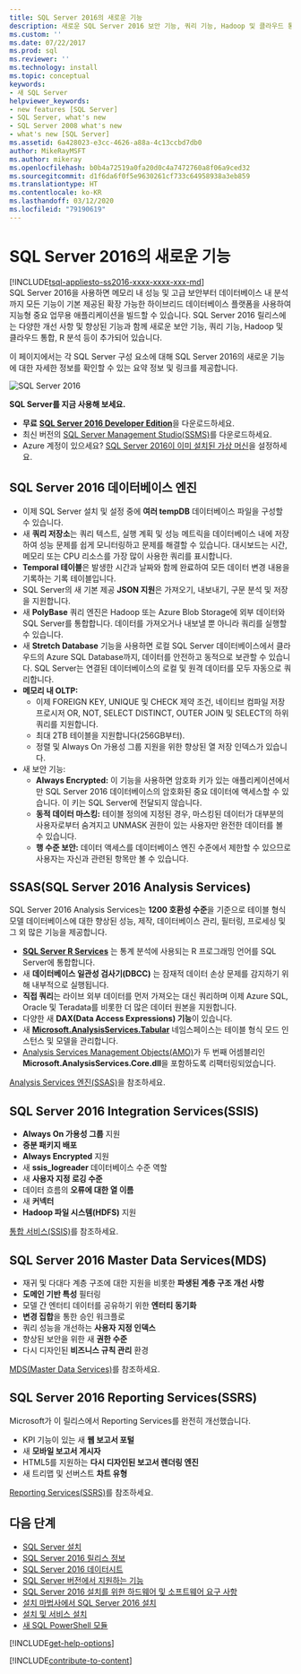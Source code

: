 ```yaml
---
title: SQL Server 2016의 새로운 기능
description: 새로운 SQL Server 2016 보안 기능, 쿼리 기능, Hadoop 및 클라우드 통합, R 분석 등에 대해 알아봅니다.
ms.custom: ''
ms.date: 07/22/2017
ms.prod: sql
ms.reviewer: ''
ms.technology: install
ms.topic: conceptual
keywords:
- 새 SQL Server
helpviewer_keywords:
- new features [SQL Server]
- SQL Server, what's new
- SQL Server 2008 what's new
- what's new [SQL Server]
ms.assetid: 6a428023-e3cc-4626-a88a-4c13ccbd7db0
author: MikeRayMSFT
ms.author: mikeray
ms.openlocfilehash: b0b4a72519a0fa20d0c4a7472760a8f06a9ced32
ms.sourcegitcommit: d1f6da6f0f5e9630261cf733c64958938a3eb859
ms.translationtype: HT
ms.contentlocale: ko-KR
ms.lasthandoff: 03/12/2020
ms.locfileid: "79190619"
---
```

# <a name="whats-new-in-sql-server-2016"></a>SQL Server 2016의 새로운 기능
[!INCLUDE[tsql-appliesto-ss2016-xxxx-xxxx-xxx-md](../includes/tsql-appliesto-ss2016-xxxx-xxxx-xxx-md.md)]  
 SQL Server 2016을 사용하면 메모리 내 성능 및 고급 보안부터 데이터베이스 내 분석까지 모든 기능이 기본 제공된 확장 가능한 하이브리드 데이터베이스 플랫폼을 사용하여 지능형 중요 업무용 애플리케이션을 빌드할 수 있습니다. SQL Server 2016 릴리스에는 다양한 개선 사항 및 향상된 기능과 함께 새로운 보안 기능, 쿼리 기능, Hadoop 및 클라우드 통합, R 분석 등이 추가되어 있습니다. 

이 페이지에서는 각 SQL Server 구성 요소에 대해 SQL Server 2016의 새로운 기능에 대한 자세한 정보를 확인할 수 있는 요약 정보 및 링크를 제공합니다. 

![SQL Server 2016](../sql-server/media/sql-server-2016.png)

 **SQL Server를 지금 사용해 보세요.** 
- **무료** [**SQL Server 2016 Developer Edition**](https://www.microsoft.com/cloud-platform/sql-server-editions-developers)을 다운로드하세요.
- 최신 버전의 [SQL Server Management Studio(SSMS)](../ssms/download-sql-server-management-studio-ssms.md)를 다운로드하세요. 
- Azure 계정이 있으세요? [SQL Server 2016이 이미 설치된 가상 머신](https://azuremarketplace.microsoft.com/marketplace/apps/microsoftsqlserver.sql2016sp1-ws2016)을 설정하세요.

## <a name="sql-server-2016-database-engine"></a>SQL Server 2016 데이터베이스 엔진
- 이제 SQL Server 설치 및 설정 중에 **여러 tempDB** 데이터베이스 파일을 구성할 수 있습니다.
- 새 **쿼리 저장소**는 쿼리 텍스트, 실행 계획 및 성능 메트릭을 데이터베이스 내에 저장하여 성능 문제를 쉽게 모니터링하고 문제를 해결할 수 있습니다. 대시보드는 시간, 메모리 또는 CPU 리소스를 가장 많이 사용한 쿼리를 표시합니다.
- **Temporal 테이블**은 발생한 시간과 날짜와 함께 완료하여 모든 데이터 변경 내용을 기록하는 기록 테이블입니다.
- SQL Server의 새 기본 제공 **JSON 지원**은 가져오기, 내보내기, 구문 분석 및 저장을 지원합니다.
- 새 **PolyBase** 쿼리 엔진은 Hadoop 또는 Azure Blob Storage에 외부 데이터와 SQL Server를 통합합니다. 데이터를 가져오거나 내보낼 뿐 아니라 쿼리를 실행할 수 있습니다.
- 새 **Stretch Database** 기능을 사용하면 로컬 SQL Server 데이터베이스에서 클라우드의 Azure SQL Database까지, 데이터를 안전하고 동적으로 보관할 수 있습니다. SQL Server는 연결된 데이터베이스의 로컬 및 원격 데이터를 모두 자동으로 쿼리합니다. 
- **메모리 내 OLTP:** 
    - 이제 FOREIGN KEY, UNIQUE 및 CHECK 제약 조건, 네이티브 컴파일 저장 프로시저 OR, NOT, SELECT DISTINCT, OUTER JOIN 및 SELECT의 하위 쿼리를 지원합니다.
    - 최대 2TB 테이블을 지원합니다(256GB부터). 
    - 정렬 및 Always On 가용성 그룹 지원을 위한 향상된 열 저장 인덱스가 있습니다.
- 새 보안 기능:
    - **Always Encrypted:** 이 기능을 사용하면 암호화 키가 있는 애플리케이션에서만 SQL Server 2016 데이터베이스의 암호화된 중요 데이터에 액세스할 수 있습니다. 이 키는 SQL Server에 전달되지 않습니다.
    - **동적 데이터 마스킹:** 테이블 정의에 지정된 경우, 마스킹된 데이터가 대부분의 사용자로부터 숨겨지고 UNMASK 권한이 있는 사용자만 완전한 데이터를 볼 수 있습니다.
    - **행 수준 보안:** 데이터 액세스를 데이터베이스 엔진 수준에서 제한할 수 있으므로 사용자는 자신과 관련된 항목만 볼 수 있습니다. 

## <a name="sql-server-2016-analysis-services-ssas"></a>SSAS(SQL Server 2016 Analysis Services)
SQL Server 2016 Analysis Services는 **1200 호환성 수준**을 기준으로 테이블 형식 모델 데이터베이스에 대한 향상된 성능, 제작, 데이터베이스 관리, 필터링, 프로세싱 및 그 외 많은 기능을 제공합니다.
- **[SQL Server R Services](../advanced-analytics/r-services/what-s-new-in-sql-server-r-services.md)** 는 통계 분석에 사용되는 R 프로그래밍 언어를 SQL Server에 통합합니다. 
- 새 **데이터베이스 일관성 검사기(DBCC)** 는 잠재적 데이터 손상 문제를 감지하기 위해 내부적으로 실행됩니다.
- **직접 쿼리**는 라이브 외부 데이터를 먼저 가져오는 대신 쿼리하며 이제 Azure SQL, Oracle 및 Teradata를 비롯한 더 많은 데이터 원본을 지원합니다. 
- 다양한 새 **DAX(Data Access Expressions) 기능**이 있습니다.
- 새 **[Microsoft.AnalysisServices.Tabular](https://msdn.microsoft.com/library/microsoft.analysisservices.tabular.aspx)** 네임스페이스는 테이블 형식 모드 인스턴스 및 모델을 관리합니다. 
- [Analysis Services Management Objects(AMO)](https://msdn.microsoft.com/library/mt436122.aspx)가 두 번째 어셈블리인 **Microsoft.AnalysisServices.Core.dll**을 포함하도록 리팩터링되었습니다.

[Analysis Services 엔진(SSAS)](https://docs.microsoft.com/analysis-services/what-s-new-in-analysis-services)을 참조하세요. 

## <a name="sql-server-2016-integration-services-ssis"></a>SQL Server 2016 Integration Services(SSIS)
- **Always On 가용성 그룹** 지원
- **증분 패키지 배포**
- **Always Encrypted** 지원
- 새 **ssis_logreader** 데이터베이스 수준 역할
- 새 **사용자 지정 로깅 수준**
- 데이터 흐름의 **오류에 대한 열 이름** 
- 새 **커넥터**
- **Hadoop 파일 시스템(HDFS)** 지원

[통합 서비스(SSIS)](../integration-services/what-s-new-in-integration-services-in-sql-server-2016.md)를 참조하세요.

## <a name="sql-server-2016-master-data-services-mds"></a>SQL Server 2016 Master Data Services(MDS)
- 재귀 및 다대다 계층 구조에 대한 지원을 비롯한 **파생된 계층 구조 개선 사항**
- **도메인 기반 특성** 필터링
- 모델 간 엔터티 데이터를 공유하기 위한 **엔터티 동기화**
- **변경 집합**을 통한 승인 워크플로
- 쿼리 성능을 개선하는 **사용자 지정 인덱스**
- 향상된 보안을 위한 새 **권한 수준**
- 다시 디자인된 **비즈니스 규칙 관리** 환경

[MDS(Master Data Services)](../master-data-services/what-s-new-in-master-data-services-mds.md)를 참조하세요.

## <a name="sql-server-2016-reporting-services-ssrs"></a>SQL Server 2016 Reporting Services(SSRS)
Microsoft가 이 릴리스에서 Reporting Services를 완전히 개선했습니다. 
- KPI 기능이 있는 새 **웹 보고서 포털**
- 새 **모바일 보고서 게시자**
- HTML5를 지원하는 **다시 디자인된 보고서 렌더링 엔진** 
- 새 트리맵 및 선버스트 **차트 유형** 

[Reporting Services(SSRS)](../reporting-services/what-s-new-in-sql-server-reporting-services-ssrs.md)를 참조하세요.

## <a name="next-steps"></a>다음 단계   
- [SQL Server 설치](../database-engine/install-windows/installation-for-sql-server-2016.md)   
- [SQL Server 2016 릴리스 정보](../sql-server/sql-server-2016-release-notes.md) 
- [SQL Server 2016 데이터시트](https://download.microsoft.com/download/C/5/3/C53C3AEF-653C-4598-8721-D522E8AC6A3A/SQL_Server_2016_Everything_Built-In_Datasheet_EN_US.pdf)
- [SQL Server 버전에서 지원하는 기능](https://msdn.microsoft.com/library/cc645993.aspx)
- [SQL Server 2016 설치를 위한 하드웨어 및 소프트웨어 요구 사항](../sql-server/install/hardware-and-software-requirements-for-installing-sql-server.md)
- [설치 마법사에서 SQL Server 2016 설치](../database-engine/install-windows/install-sql-server-from-the-installation-wizard-setup.md)
- [설치 및 서비스 설치](https://msdn.microsoft.com/library/6df72a78-6b36-4bc1-948e-04b4ebe46094)
- [새 SQL PowerShell 모듈](https://blogs.technet.microsoft.com/dataplatforminsider/2016/06/30/sql-powershell-july-2016-update/)

[!INCLUDE[get-help-options](../includes/paragraph-content/get-help-options.md)]

[!INCLUDE[contribute-to-content](../includes/paragraph-content/contribute-to-content.md)]
